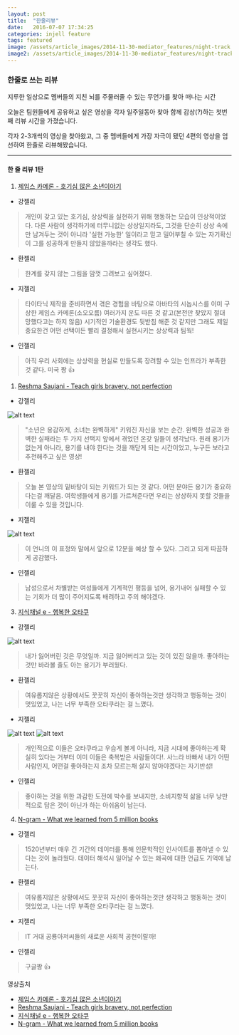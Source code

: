 ```yaml
---
layout: post
title:  "한줄리뷰"
date:   2016-07-07 17:34:25
categories: injell feature
tags: featured
image: /assets/article_images/2014-11-30-mediator_features/night-track.JPG
image2: /assets/article_images/2014-11-30-mediator_features/night-track-mobile.JPG
---
```

### 한줄로 쓰는 리뷰 
지루한 일상으로 멤버들의 지친 뇌를 주물러줄 수 있는 무언가를 찾아 떠나는 시간 

오늘은 팀원들에게 공유하고 싶은 영상을 각자 일주일동아 찾아 함께 감상(?)하는 첫번째 리뷰 시간을 가졌습니다.

각자 2-3개씩의 영상을 찾아왔고, 그 중 멤버들에게 가장 자극이 됐던 4편의 영상을 엄선하여 한줄로 리뷰해봤습니다. 

-----
#### 한 줄 리뷰 1탄 
1. [제임스 카메론 - 호기심 많은 소년이야기](http://www.ted.com/talks/james_cameron_before_avatar_a_curious_boy?language=ko)
 
 
 * 강젤리
> 개인이 갖고 있는 호기심, 상상력을 실현하기 위해 행동하는 모습이 인상적이었다. 다른 사람이 생각하기에 터무니없는 상상일지라도, 그것을 단순히 상상 속에만 남겨두는 것이 아니라 '실현 가능한' 일이라고 믿고 밀어부칠 수 있는 자기확신이 그를 성공하게 만들지 않았을까라는 생각도 했다.

 * 환젤리
> 한계를 갖지 않는 그림을 맘껏 그려보고 싶어졌다.

 * 지젤리
> 타이타닉 제작을 준비하면서 겪은 경험을 바탕으로 아바타의 시놉시스를 이미 구상한 제임스 카메론(소오오름)
여러가지 운도 따른 것 같고(본전만 찾았지 절대 망했다고는 하지 않음) 시기적인 기술환경도 뒷받침 해준 것 같지만 
그래도 제일 중요한건 어떤 선택이든 빨리 결정해서 실현시키는 상상력과 팀웍!

 * 인젤리
> 아직 우리 사회에는 상상력을 현실로 만들도록 장려할 수 있는 인프라가 부족한 것 같다. 미국 짱 👍 

1. [Reshma Saujani - Teach girls bravery, not perfection](https://www.youtube.com/watch?v=fC9da6eqaqg)

 * 강젤리
 
![alt text](https://cloud.githubusercontent.com/assets/10662638/16676676/d26ff200-4507-11e6-80cd-9cf33f47af25.png "Logo Title Text 1")


> "소년은 용감하게, 소녀는 완벽하게" 키워진 자신을 보는 순간. 완벽한 성공과 완벽한 실패라는 두 가지 선택지 앞에서 겪었던 온갖 일들이 생각났다. 원래 용기가 없는게 아니라, 용기를 내야 한다는 것을 깨닫게 되는 시간이었고, 누구든 보라고 추천해주고 싶은 영상! 

 * 환젤리
> 오늘 본 영상의 밑바탕이 되는 키워드가 되는 것 같다. 어떤 분야든 용기가 중요하다는걸 깨달음. 여학생들에게 용기를 가르쳐준다면 우리는 상상하지 못할 것들을 이룰 수 있을 것입니다.

 * 지젤리
 
![alt text](https://cloud.githubusercontent.com/assets/10662372/16676613/119037e8-4507-11e6-8489-2aa6ba25a59f.png "Logo Title Text 1")


> 이 언니의 이 표정와 말에서 앞으로 12분을 예상 할 수 있다. 그리고 되게 따끔하게 공감했다.

 * 인젤리
> 남성으로서 차별받는 여성들에게 기계적인 평등을 넘어, 용기내어 실패할 수 있는 기회가 더 많이 주어지도록 배려하고 주의 해야겠다.

3. [지식채널 e - 행복한 오타쿠](http://www.ebs.co.kr/tv/show?courseId=BP0PAPB0000000009&stepId=01BP0PAPB0000000009&lectId=10192925)
 * 강젤리

![alt text](https://cloud.githubusercontent.com/assets/10662638/16676561/4e3941ae-4506-11e6-875b-25b814a82ff7.png "Logo Title Text 1")


> 내가 잃어버린 것은 무엇일까. 지금 잃어버리고 있는 것이 있진 않을까. 좋아하는 것만 바라볼 줄도 아는 용기가 부러웠다.

 * 환젤리
> 여유롭지않은 상황에서도 꿋꿋히 자신이 좋아하는것만 생각하고 행동하는 것이 멋있었고, 나는 너무 부족한 오타쿠라는 걸 느꼈다.

 * 지젤리
 
![alt text](https://cloud.githubusercontent.com/assets/10662372/16676569/6e96e80c-4506-11e6-8adc-b2185cb40734.png "Logo Title Text 1")
![alt text](https://cloud.githubusercontent.com/assets/10662372/16676576/883f9ae2-4506-11e6-955e-fbe36604bd72.png "Logo Title Text 1")


> 개인적으로 이들은 오타쿠라고 우습게 볼게 아니라, 지금 시대에 좋아하는게 확실히 있다는 거부터 이미 이들은 축복받은 사람들이다!. 사느라 바빠서 내가 어떤 사람인지, 어떤걸 좋아하는지 조차 모르는채 살지 않아야겠다는 자기반성!

 * 인젤리
> 좋아하는 것을 위한 과감한 도전에 박수를 보내지만, 소비지향적 삶을 너무 낭만적으로 담은 것이 아닌가 하는 아쉬움이 남는다. 


4. [N-gram - What we learned from 5 million books](https://www.youtube.com/watch?v=5l4cA8zSreQ&feature=youtu.be)

 * 강젤리
> 1520년부터 매우 긴 기간의 데이터를 통해 인문학적인 인사이트를 뽑아낼 수 있다는 것이 놀라웠다. 데이터 해석시 일어날 수 있는 왜곡에 대한 언급도 기억에 남는다.

 * 환젤리
> 여유롭지않은 상황에서도 꿋꿋히 자신이 좋아하는것만 생각하고 행동하는 것이 멋있었고, 나는 너무 부족한 오타쿠라는 걸 느꼈다.

 * 지젤리
> IT 거대 공룡아저씨들의 새로운 사회적 공헌이랄까!

 * 인젤리
> 구글짱 👍 

영상출처
 - [제임스 카메론 - 호기심 많은 소년이야기](http://www.ted.com/talks/james_cameron_before_avatar_a_curious_boy?language=ko)
 - [Reshma Saujani - Teach girls bravery, not perfection](https://www.youtube.com/watch?v=fC9da6eqaqg)
 - [지식채널 e - 행복한 오타쿠](http://www.ebs.co.kr/tv/show?courseId=BP0PAPB0000000009&stepId=01BP0PAPB0000000009&lectId=10192925)
 - [N-gram - What we learned from 5 million books](https://www.youtube.com/watch?v=5l4cA8zSreQ&feature=youtu.be)
